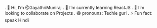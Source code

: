 . 👋 Hi, I’m @GayathriMuniraj
. 🌱 I’m currently learning ReactJS
. 💞️ I’m looking to collaborate on Projects
. 😄 pronouns: Techie gurl
. ⚡ Fun fact: speak Hindi


